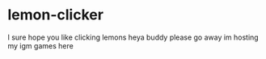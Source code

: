 # lemon-clicker
I sure hope you like clicking lemons
heya buddy please go away im hosting my igm games here

